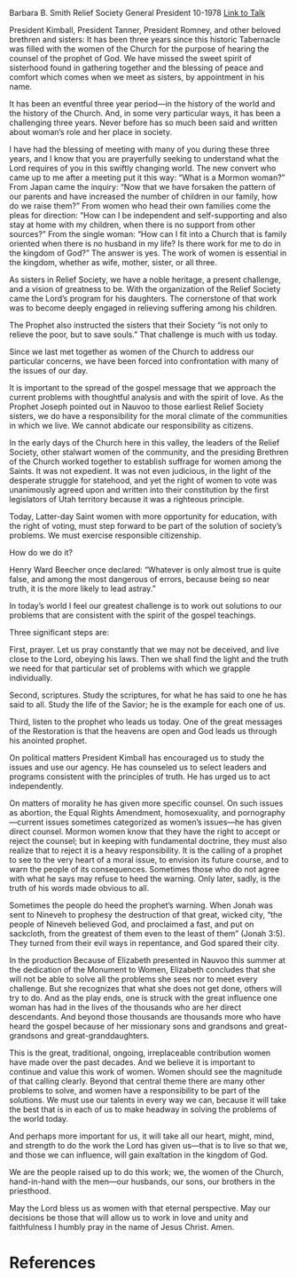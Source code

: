 Barbara B. Smith
Relief Society General President
10-1978
[Link to Talk](https://www.churchofjesuschrist.org/study/general-conference/1978/10/womens-greatest-challenge?lang=eng)

President Kimball, President Tanner, President Romney, and other beloved brethren and sisters: It has been three years since this historic Tabernacle was filled with the women of the Church for the purpose of hearing the counsel of the prophet of God. We have missed the sweet spirit of sisterhood found in gathering together and the blessing of peace and comfort which comes when we meet as sisters, by appointment in his name.

It has been an eventful three year period—in the history of the world and the history of the Church. And, in some very particular ways, it has been a challenging three years. Never before has so much been said and written about woman’s role and her place in society.

I have had the blessing of meeting with many of you during these three years, and I know that you are prayerfully seeking to understand what the Lord requires of you in this swiftly changing world. The new convert who came up to me after a meeting put it this way: “What is a Mormon woman?” From Japan came the inquiry: “Now that we have forsaken the pattern of our parents and have increased the number of children in our family, how do we raise them?” From women who head their own families come the pleas for direction: “How can I be independent and self-supporting and also stay at home with my children, when there is no support from other sources?” From the single woman: “How can I fit into a Church that is family oriented when there is no husband in my life? Is there work for me to do in the kingdom of God?” The answer is yes. The work of women is essential in the kingdom, whether as wife, mother, sister, or all three.

As sisters in Relief Society, we have a noble heritage, a present challenge, and a vision of greatness to be. With the organization of the Relief Society came the Lord’s program for his daughters. The cornerstone of that work was to become deeply engaged in relieving suffering among his children.

The Prophet also instructed the sisters that their Society “is not only to relieve the poor, but to save souls.” That challenge is much with us today.

Since we last met together as women of the Church to address our particular concerns, we have been forced into confrontation with many of the issues of our day.

It is important to the spread of the gospel message that we approach the current problems with thoughtful analysis and with the spirit of love. As the Prophet Joseph pointed out in Nauvoo to those earliest Relief Society sisters, we do have a responsibility for the moral climate of the communities in which we live. We cannot abdicate our responsibility as citizens.

In the early days of the Church here in this valley, the leaders of the Relief Society, other stalwart women of the community, and the presiding Brethren of the Church worked together to establish suffrage for women among the Saints. It was not expedient. It was not even judicious, in the light of the desperate struggle for statehood, and yet the right of women to vote was unanimously agreed upon and written into their constitution by the first legislators of Utah territory because it was a righteous principle.

Today, Latter-day Saint women with more opportunity for education, with the right of voting, must step forward to be part of the solution of society’s problems. We must exercise responsible citizenship.

How do we do it?

Henry Ward Beecher once declared: “Whatever is only almost true is quite false, and among the most dangerous of errors, because being so near truth, it is the more likely to lead astray.”

In today’s world I feel our greatest challenge is to work out solutions to our problems that are consistent with the spirit of the gospel teachings.

Three significant steps are:

First, prayer. Let us pray constantly that we may not be deceived, and live close to the Lord, obeying his laws. Then we shall find the light and the truth we need for that particular set of problems with which we grapple individually.

Second, scriptures. Study the scriptures, for what he has said to one he has said to all. Study the life of the Savior; he is the example for each one of us.

Third, listen to the prophet who leads us today. One of the great messages of the Restoration is that the heavens are open and God leads us through his anointed prophet.

On political matters President Kimball has encouraged us to study the issues and use our agency. He has counseled us to select leaders and programs consistent with the principles of truth. He has urged us to act independently.

On matters of morality he has given more specific counsel. On such issues as abortion, the Equal Rights Amendment, homosexuality, and pornography—current issues sometimes categorized as women’s issues—he has given direct counsel. Mormon women know that they have the right to accept or reject the counsel; but in keeping with fundamental doctrine, they must also realize that to reject it is a heavy responsibility. It is the calling of a prophet to see to the very heart of a moral issue, to envision its future course, and to warn the people of its consequences. Sometimes those who do not agree with what he says may refuse to heed the warning. Only later, sadly, is the truth of his words made obvious to all.

Sometimes the people do heed the prophet’s warning. When Jonah was sent to Nineveh to prophesy the destruction of that great, wicked city, “the people of Nineveh believed God, and proclaimed a fast, and put on sackcloth, from the greatest of them even to the least of them” (Jonah 3:5). They turned from their evil ways in repentance, and God spared their city.

In the production Because of Elizabeth presented in Nauvoo this summer at the dedication of the Monument to Women, Elizabeth concludes that she will not be able to solve all the problems she sees nor to meet every challenge. But she recognizes that what she does not get done, others will try to do. And as the play ends, one is struck with the great influence one woman has had in the lives of the thousands who are her direct descendants. And beyond those thousands are thousands more who have heard the gospel because of her missionary sons and grandsons and great-grandsons and great-granddaughters.

This is the great, traditional, ongoing, irreplaceable contribution women have made over the past decades. And we believe it is important to continue and value this work of women. Women should see the magnitude of that calling clearly. Beyond that central theme there are many other problems to solve, and women have a responsibility to be part of the solutions. We must use our talents in every way we can, because it will take the best that is in each of us to make headway in solving the problems of the world today.

And perhaps more important for us, it will take all our heart, might, mind, and strength to do the work the Lord has given us—that is to live so that we, and those we can influence, will gain exaltation in the kingdom of God.

We are the people raised up to do this work; we, the women of the Church, hand-in-hand with the men—our husbands, our sons, our brothers in the priesthood.

May the Lord bless us as women with that eternal perspective. May our decisions be those that will allow us to work in love and unity and faithfulness I humbly pray in the name of Jesus Christ. Amen.

# References
